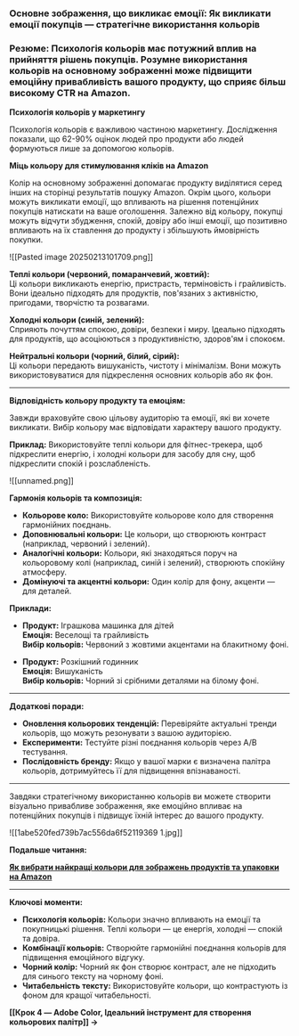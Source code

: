 ### **Основне зображення, що викликає емоції: Як викликати емоції покупців — стратегічне використання кольорів**
### **Резюме**: Психологія кольорів має потужний вплив на прийняття рішень покупців. Розумне використання кольорів на основному зображенні може підвищити емоційну привабливість вашого продукту, що сприяє більш високому CTR на Amazon.

**Психологія кольорів у маркетингу**

Психологія кольорів є важливою частиною маркетингу. Дослідження показали, що 62-90% оцінок людей про продукти або людей формуються лише за допомогою кольорів.

**Міць кольору для стимулювання кліків на Amazon**

Колір на основному зображенні допомагає продукту виділятися серед інших на сторінці результатів пошуку Amazon. Окрім цього, кольори можуть викликати емоції, що впливають на рішення потенційних покупців натискати на ваше оголошення. Залежно від кольору, покупці можуть відчути збудження, спокій, довіру або інші емоції, що позитивно впливають на їх ставлення до продукту і збільшують ймовірність покупки.

![[Pasted image 20250213101709.png]]

**Теплі кольори (червоний, помаранчевий, жовтий):**  
Ці кольори викликають енергію, пристрасть, терміновість і грайливість. Вони ідеально підходять для продуктів, пов'язаних з активністю, пригодами, творчістю та розвагами.

**Холодні кольори (синій, зелений):**  
Сприяють почуттям спокою, довіри, безпеки і миру. Ідеально підходять для продуктів, що асоціюються з продуктивністю, здоров'ям і спокоєм.

**Нейтральні кольори (чорний, білий, сірий):**  
Ці кольори передають вишуканість, чистоту і мінімалізм. Вони можуть використовуватися для підкреслення основних кольорів або як фон.

---

**Відповідність кольору продукту та емоціям:**

Завжди враховуйте свою цільову аудиторію та емоції, які ви хочете викликати. Вибір кольору має відповідати характеру вашого продукту.

**Приклад:** Використовуйте теплі кольори для фітнес-трекера, щоб підкреслити енергію, і холодні кольори для засобу для сну, щоб підкреслити спокій і розслабленість.

![[unnamed.png]]

**Гармонія кольорів та композиція:**

- **Кольорове коло:** Використовуйте кольорове коло для створення гармонійних поєднань.
- **Доповнювальні кольори:** Це кольори, що створюють контраст (наприклад, червоний і зелений).
- **Аналогічні кольори:** Кольори, які знаходяться поруч на кольоровому колі (наприклад, синій і зелений), створюють спокійну атмосферу.
- **Домінуючі та акцентні кольори:** Один колір для фону, акценти — для деталей.

**Приклади:**

- **Продукт:** Іграшкова машинка для дітей  
    **Емоція:** Веселощі та грайливість  
    **Вибір кольорів:** Червоний з жовтими акцентами на блакитному фоні.
    
- **Продукт:** Розкішний годинник  
    **Емоція:** Вишуканість  
    **Вибір кольорів:** Чорний зі срібними деталями на білому фоні.
    

---

**Додаткові поради:**

- **Оновлення кольорових тенденцій:** Перевіряйте актуальні тренди кольорів, що можуть резонувати з вашою аудиторією.
- **Експерименти:** Тестуйте різні поєднання кольорів через A/B тестування.
- **Послідовність бренду:** Якщо у вашої марки є визначена палітра кольорів, дотримуйтесь її для підвищення впізнаваності.

---

Завдяки стратегічному використанню кольорів ви можете створити візуально привабливе зображення, яке емоційно впливає на потенційних покупців і підвищує їхній інтерес до вашого продукту.

![[1abe520fed739b7ac556da6f52119369 1.jpg]]

**Подальше читання:**

[**Як вибрати найкращі кольори для зображень продуктів та упаковки на Amazon**](https://myamazonguy.com/amazon/how-to-choose-the-best-colors-for-your-amazon-product-images-and-packaging/#:~:text=Tips%20for%20Choosing%20Colors&text=Choose%20color%20combinations%20that%20work,contrast%20with%20the%20background%20color)

---
**Ключові моменти:**

- **Психологія кольорів:** Кольори значно впливають на емоції та покупницькі рішення. Теплі кольори — це енергія, холодні — спокій та довіра.
- **Комбінації кольорів:** Створюйте гармонійні поєднання кольорів для підвищення емоційного відгуку.
- **Чорний колір:** Чорний як фон створює контраст, але не підходить для синього тексту на чорному фоні.
- **Читабельність тексту:** Використовуйте кольори, що контрастують із фоном для кращої читабельності.

**[[Крок 4 — Adobe Color, Ідеальний інструмент для створення кольорових палітр]] →**